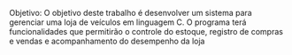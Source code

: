 Objetivo: O objetivo deste trabalho é desenvolver um sistema para gerenciar uma loja de veículos em 
linguagem C. O programa terá funcionalidades que permitirão o controle do estoque, registro de 
compras e vendas e acompanhamento do desempenho da loja
